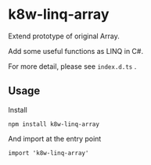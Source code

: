 k8w-linq-array
===

Extend prototype of original Array.

Add some useful functions as LINQ in C#.

For more detail, please see `index.d.ts` .

## Usage
Install
```
npm install k8w-linq-array
```

And import at the entry point
```
import 'k8w-linq-array'
```